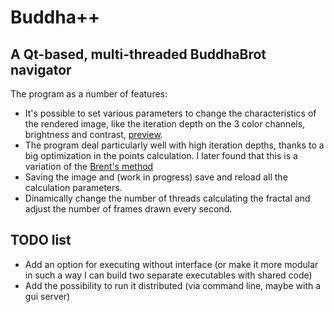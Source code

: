 # Buddha++
## A Qt-based, multi-threaded BuddhaBrot navigator

The program as a number of features:
* It's possible to set various parameters to change the characteristics of the rendered image, 
like the iteration depth on the 3 color channels, brightness and contrast, [preview](buddha/master/resources/gui.png).
* The program deal particularly well with high iteration depths, thanks to a big optimization in the points calculation.
I later found that this is a variation of the [Brent's method](http://en.wikipedia.org/wiki/Cycle_detection#Brent.27s_algorithm)
* Saving the image and (work in progress) save and reload all the calculation parameters.
* Dinamically change the number of threads calculating the fractal and adjust the number of frames drawn every second.


## TODO list
* Add an option for executing without interface (or make it more modular in such a way I can build two separate executables with shared code)
* Add the possibility to run it distributed (via command line, maybe with a gui server)

